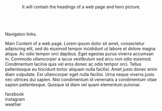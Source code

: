<!DOCTYPE html> 

<!-- 
File Name: template.html
Date: 10/30/17
Programmer: Ericka Goo
-->

<html lang="en">

<head>
    
<title>Ace in the Hole</title>
    
<meta charset="utf-8"><link rel="stylesheet" href= "aceinthehole.css">
<meta name="viewport" content="width=device-width, initial-scale=1">
    
<link href="http://fonts.googleapis.com/css?family=sans-serif"
rel="stylesheet" type="text/css">
    
<!--[if 1t IE 9]>
<script src="http://html5shim.googlecode.com/svn/trunk/html5.js">
</script>
<![endif]-->
 

</head><br>
   
<header> It will contain the headings of a web page and hero picture.</header> <br>
    
<nav>Navigaton links.</nav>
    
<main>
    <p>Main Content of a web page.
        Lorem ipsum dolor sit amet, consectetur adipiscing elit, sed do eiusmod tempor incididunt ut labore et dolore magna aliqua. Ac odio tempor orci dapibus. Eget egestas purus viverra accumsan in. Commodo ullamcorper a lacus vestibulum sed arcu non odio euismod. Condimentum lacinia quis vel eros donec ac odio tempor orci. Tellus pellentesque eu tincidunt tortor aliquam nulla facilisi. Amet justo donec enim diam vulputate. Est ullamcorper eget nulla facilisi. Urna neque viverra justo nec ultrices dui sapien. Nisl condimentum id venenatis a condimentum vitae sapien pellentesque. Quisque id diam vel quam elementum pulvinar.</p>
    
<div>
    </div>    
    
</main>
    
<footer>
    
facebook<br>
instagram<br>
weather<br>

</footer>
    
</html>

